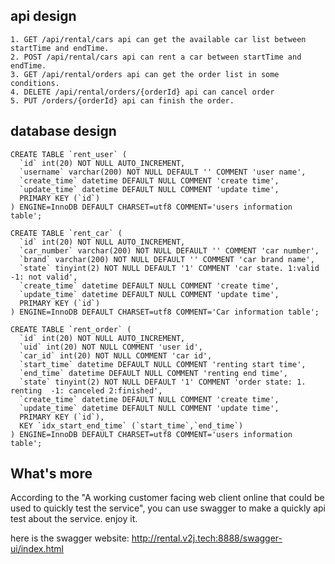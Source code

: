 ## api design

```
1. GET /api/rental/cars api can get the available car list between startTime and endTime.
2. POST /api/rental/cars api can rent a car between startTime and endTime.
3. GET /api/rental/orders api can get the order list in some conditions.
4. DELETE /api/rental/orders/{orderId} api can cancel order
5. PUT /orders/{orderId} api can finish the order.
```

## database design

```
CREATE TABLE `rent_user` (
  `id` int(20) NOT NULL AUTO_INCREMENT,
  `username` varchar(200) NOT NULL DEFAULT '' COMMENT 'user name',
  `create_time` datetime DEFAULT NULL COMMENT 'create time',
  `update_time` datetime DEFAULT NULL COMMENT 'update time',
  PRIMARY KEY (`id`)
) ENGINE=InnoDB DEFAULT CHARSET=utf8 COMMENT='users information table';
```

```
CREATE TABLE `rent_car` (
  `id` int(20) NOT NULL AUTO_INCREMENT,
  `car_number` varchar(200) NOT NULL DEFAULT '' COMMENT 'car number',
  `brand` varchar(200) NOT NULL DEFAULT '' COMMENT 'car brand name',
  `state` tinyint(2) NOT NULL DEFAULT '1' COMMENT 'car state. 1:valid -1: not valid',
  `create_time` datetime DEFAULT NULL COMMENT 'create time',
  `update_time` datetime DEFAULT NULL COMMENT 'update time',
  PRIMARY KEY (`id`)
) ENGINE=InnoDB DEFAULT CHARSET=utf8 COMMENT='Car information table';
```

```
CREATE TABLE `rent_order` (
  `id` int(20) NOT NULL AUTO_INCREMENT,
  `uid` int(20) NOT NULL COMMENT 'user id',
  `car_id` int(20) NOT NULL COMMENT 'car id',
  `start_time` datetime DEFAULT NULL COMMENT 'renting start time',
  `end_time` datetime DEFAULT NULL COMMENT 'renting end time',
  `state` tinyint(2) NOT NULL DEFAULT '1' COMMENT 'order state: 1. renting  -1: canceled 2:finished',
  `create_time` datetime DEFAULT NULL COMMENT 'create time',
  `update_time` datetime DEFAULT NULL COMMENT 'update time',
  PRIMARY KEY (`id`),
  KEY `idx_start_end_time` (`start_time`,`end_time`)
) ENGINE=InnoDB DEFAULT CHARSET=utf8 COMMENT='users information table';
```



## What's more
According to the "A working customer facing web client online that could be used to quickly test the service",
you can use swagger to make a quickly api test about the service. enjoy it.

here is the swagger website:
http://rental.v2j.tech:8888/swagger-ui/index.html
